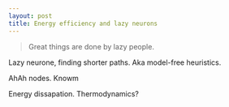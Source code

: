 ```yaml
---
layout: post
title: Energy efficiency and lazy neurons
---
```


> Great things are done by lazy people.



Lazy neurone, finding shorter paths. Aka model-free heuristics.

AhAh nodes. Knowm

Energy dissapation. Thermodynamics?